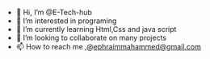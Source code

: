 - 👋 Hi, I’m @E-Tech-hub
- 👀 I’m interested in programing 
- 🌱 I’m currently learning Html,Css and java script 
- 💞️ I’m looking to collaborate on many projects 
- 📫 How to reach me ,@ephraimmahammed@gmail.com 
  

<!---
E-Tech-hub/E-Tech-hub is a ✨ special ✨ repository because its `README.md` (this file) appears on your GitHub profile.
You can click the Preview link to take a look at your changes.
--->
